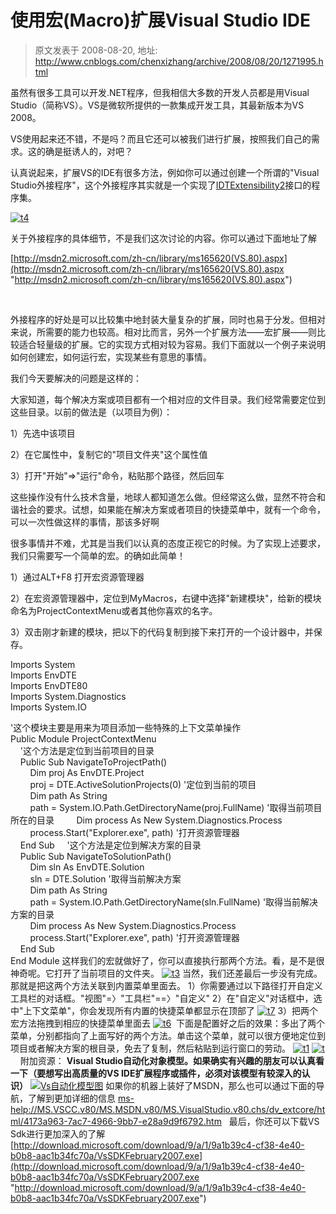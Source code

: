 # 使用宏(Macro)扩展Visual Studio IDE 
> 原文发表于 2008-08-20, 地址: http://www.cnblogs.com/chenxizhang/archive/2008/08/20/1271995.html 


虽然有很多工具可以开发.NET程序，但我相信大多数的开发人员都是用Visual Studio（简称VS）。VS是微软所提供的一款集成开发工具，其最新版本为VS 2008。

 VS使用起来还不错，不是吗？而且它还可以被我们进行扩展，按照我们自己的需求。这的确是挺诱人的，对吧？

 认真说起来，扩展VS的IDE有很多方法，例如你可以通过创建一个所谓的"Visual Studio外接程序"，这个外接程序其实就是一个实现了[IDTExtensibility2](http://msdn2.microsoft.com/zh-cn/library/ms166250%28VS.80%29.aspx)接口的程序集。

 [![t4](http://www.cnblogs.com/images/cnblogs_com/chenxizhang/WindowsLiveWriter/MacroVisualStudioIDE_D512/t4_thumb.jpg)](http://www.cnblogs.com/images/cnblogs_com/chenxizhang/WindowsLiveWriter/MacroVisualStudioIDE_D512/t4_2.jpg) 

 关于外接程序的具体细节，不是我们这次讨论的内容。你可以通过下面地址了解

 [http://msdn2.microsoft.com/zh-cn/library/ms165620(VS.80).aspx](http://msdn2.microsoft.com/zh-cn/library/ms165620(VS.80).aspx "http://msdn2.microsoft.com/zh-cn/library/ms165620(VS.80).aspx")

  

 外接程序的好处是可以比较集中地封装大量复杂的扩展，同时也易于分发。但相对来说，所需要的能力也较高。相对比而言，另外一个扩展方法——宏扩展——则比较适合轻量级的扩展。它的实现方式相对较为容易。我们下面就以一个例子来说明如何创建宏，如何运行宏，实现某些有意思的事情。

 我们今天要解决的问题是这样的：

 大家知道，每个解决方案或项目都有一个相对应的文件目录。我们经常需要定位到这些目录。以前的做法是（以项目为例）：

 1）先选中该项目

 2）在它属性中，复制它的"项目文件夹"这个属性值

 3）打开"开始"=>"运行"命令，粘贴那个路径，然后回车

 这些操作没有什么技术含量，地球人都知道怎么做。但经常这么做，显然不符合和谐社会的要求。试想，如果能在解决方案或者项目的快捷菜单中，就有一个命令，可以一次性做这样的事情，那该多好啊

 很多事情并不难，尤其是当我们以认真的态度正视它的时候。为了实现上述要求，我们只需要写一个简单的宏。的确如此简单！

 1）通过ALT+F8 打开宏资源管理器

 2）在宏资源管理器中，定位到MyMacros，右键中选择"新建模块"，给新的模块命名为ProjectContextMenu或者其他你喜欢的名字。

 3）双击刚才新建的模块，把以下的代码复制到接下来打开的一个设计器中，并保存。

 Imports System  
Imports EnvDTE  
Imports EnvDTE80  
Imports System.Diagnostics  
Imports System.IO 

 '这个模块主要是用来为项目添加一些特殊的上下文菜单操作  
Public Module ProjectContextMenu  
    '这个方法是定位到当前项目的目录  
    Public Sub NavigateToProjectPath()  
        Dim proj As EnvDTE.Project  
        proj = DTE.ActiveSolutionProjects(0) '定位到当前的项目  
        Dim path As String  
        path = System.IO.Path.GetDirectoryName(proj.FullName) '取得当前项目所在的目录         Dim process As New System.Diagnostics.Process  
        process.Start("Explorer.exe", path) '打开资源管理器  
    End Sub     '这个方法是定位到解决方案的目录  
    Public Sub NavigateToSolutionPath()  
        Dim sln As EnvDTE.Solution  
        sln = DTE.Solution '取得当前解决方案  
        Dim path As String  
        path = System.IO.Path.GetDirectoryName(sln.FullName) '取得当前解决方案的目录  
        Dim process As New System.Diagnostics.Process  
        process.Start("Explorer.exe", path) '打开资源管理器  
    End Sub  
End Module 这样我们的宏就做好了，你可以直接执行那两个方法。看，是不是很神奇呢。它打开了当前项目的文件夹。 [![t3](http://www.cnblogs.com/images/cnblogs_com/chenxizhang/WindowsLiveWriter/MacroVisualStudioIDE_D512/t3_thumb.jpg)](http://www.cnblogs.com/images/cnblogs_com/chenxizhang/WindowsLiveWriter/MacroVisualStudioIDE_D512/t3_2.jpg) 当然，我们还差最后一步没有完成。那就是把这两个方法关联到内置菜单里面去。 1）你需要通过以下路径打开自定义工具栏的对话框。"视图"=〉"工具栏"==〉"自定义" 2）在"自定义"对话框中，选中"上下文菜单"，你会发现所有内置的快捷菜单都显示在顶部了 [![t7](http://www.cnblogs.com/images/cnblogs_com/chenxizhang/WindowsLiveWriter/MacroVisualStudioIDE_D512/t7_thumb.jpg)](http://www.cnblogs.com/images/cnblogs_com/chenxizhang/WindowsLiveWriter/MacroVisualStudioIDE_D512/t7_2.jpg) 3）把两个宏方法拖拽到相应的快捷菜单里面去 [![t6](http://www.cnblogs.com/images/cnblogs_com/chenxizhang/WindowsLiveWriter/MacroVisualStudioIDE_D512/t6_thumb.jpg)](http://www.cnblogs.com/images/cnblogs_com/chenxizhang/WindowsLiveWriter/MacroVisualStudioIDE_D512/t6_2.jpg)  下面是配置好之后的效果：多出了两个菜单，分别都指向了上面写好的两个方法。单击这个菜单，就可以很方便地定位到项目或者解决方案的根目录，免去了复制，然后粘贴到运行窗口的劳动。 [![t1](http://www.cnblogs.com/images/cnblogs_com/chenxizhang/WindowsLiveWriter/MacroVisualStudioIDE_D512/t1_thumb.jpg)](http://www.cnblogs.com/images/cnblogs_com/chenxizhang/WindowsLiveWriter/MacroVisualStudioIDE_D512/t1_2.jpg) [![t](http://www.cnblogs.com/images/cnblogs_com/chenxizhang/WindowsLiveWriter/MacroVisualStudioIDE_D512/t_thumb.jpg)](http://www.cnblogs.com/images/cnblogs_com/chenxizhang/WindowsLiveWriter/MacroVisualStudioIDE_D512/t_2.jpg)     附加资源： **Visual Studio自动化对象模型。如果确实有兴趣的朋友可以认真看一下（要想写出高质量的VS IDE扩展程序或插件，必须对该模型有较深入的认识）** [![Vs自动化模型图](http://www.cnblogs.com/images/cnblogs_com/chenxizhang/WindowsLiveWriter/MacroVisualStudioIDE_D512/Vs%E8%87%AA%E5%8A%A8%E5%8C%96%E6%A8%A1%E5%9E%8B%E5%9B%BE_thumb.png)](http://www.cnblogs.com/images/cnblogs_com/chenxizhang/WindowsLiveWriter/MacroVisualStudioIDE_D512/Vs%E8%87%AA%E5%8A%A8%E5%8C%96%E6%A8%A1%E5%9E%8B%E5%9B%BE.png) 如果你的机器上装好了MSDN，那么也可以通过下面的导航，了解到更加详细的信息 [ms-help://MS.VSCC.v80/MS.MSDN.v80/MS.VisualStudio.v80.chs/dv\_extcore/html/4173a963-7ac7-4966-9bb7-e28a9d9f6792.htm](ms-help://MS.VSCC.v80/MS.MSDN.v80/MS.VisualStudio.v80.chs/dv_extcore/html/4173a963-7ac7-4966-9bb7-e28a9d9f6792.htm "ms-help://MS.VSCC.v80/MS.MSDN.v80/MS.VisualStudio.v80.chs/dv_extcore/html/4173a963-7ac7-4966-9bb7-e28a9d9f6792.htm")   最后，你还可以下载VS Sdk进行更加深入的了解 [http://download.microsoft.com/download/9/a/1/9a1b39c4-cf38-4e40-b0b8-aac1b34fc70a/VsSDKFebruary2007.exe](http://download.microsoft.com/download/9/a/1/9a1b39c4-cf38-4e40-b0b8-aac1b34fc70a/VsSDKFebruary2007.exe "http://download.microsoft.com/download/9/a/1/9a1b39c4-cf38-4e40-b0b8-aac1b34fc70a/VsSDKFebruary2007.exe")













































